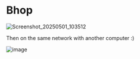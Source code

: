 # Bhop

![Screenshot_20250501_103512](https://github.com/user-attachments/assets/ccf6874e-ba26-4d13-ba4b-ef9a7b0b9684)

Then on the same network with another computer :)

![image](https://github.com/user-attachments/assets/e638bd11-4daa-4f1c-918a-c22bc94ed7f0)

